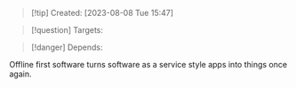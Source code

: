 
>[!tip] Created: [2023-08-08 Tue 15:47]

>[!question] Targets: 

>[!danger] Depends: 

Offline first software turns software as a service style apps into things once again.